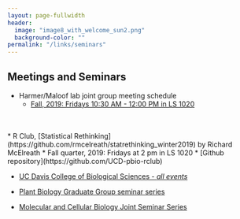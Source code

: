 ```yaml
---
layout: page-fullwidth
header:
  image: "image8_with_welcome_sun2.png"
  background-color: ""
permalink: "/links/seminars"
---
```

<h2>Meetings and Seminars</h2>
<a name="Seminars"></a>

* Harmer/Maloof lab joint group meeting schedule
  * [Fall, 2019:  Fridays 10:30 AM - 12:00 PM in LS 1020](http://malooflab.phytonetworks.org/schedules/group-meeting-schedule-fall-2019/)
<br>
<br>
* R Club, [Statistical Rethinking](https://github.com/rmcelreath/statrethinking_winter2019) by Richard McElreath
    * Fall quarter, 2019:  Fridays at 2 pm in LS 1020
    * [Github repository](https://github.com/UCD-pbio-rclub)

* [UC Davis College of Biological Sciences - *all events*](https://biology.ucdavis.edu/events/all-events)

* [Plant Biology Graduate Group seminar series](http://www-plb.ucdavis.edu/events/)

* [Molecular and Cellular Biology Joint Seminar Series](https://biology.ucdavis.edu/events/joint-seminars)
